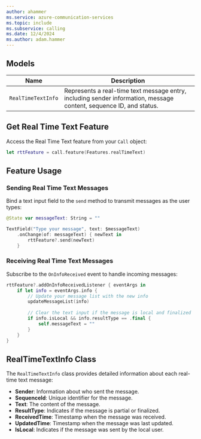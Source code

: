 ```yaml
---
author: ahammer
ms.service: azure-communication-services
ms.topic: include
ms.subservice: calling
ms.date: 12/4/2024
ms.author: adam.hammer
---
```


## Models

| Name               | Description                                      |
| ------------------ | ------------------------------------------------ |
| `RealTimeTextInfo` | Represents a real-time text message entry, including sender information, message content, sequence ID, and status. |

## Get Real Time Text Feature

Access the Real Time Text feature from your `Call` object:

```swift
let rttFeature = call.feature(Features.realTimeText)
```

## Feature Usage

### Sending Real Time Text Messages

Bind a text input field to the `send` method to transmit messages as the user types:

```swift
@State var messageText: String = ""

TextField("Type your message", text: $messageText)
    .onChange(of: messageText) { newText in
        rttFeature?.send(newText)
    }
```

### Receiving Real Time Text Messages

Subscribe to the `OnInfoReceived` event to handle incoming messages:

```swift
rttFeature?.addOnInfoReceivedListener { eventArgs in
    if let info = eventArgs.info {
        // Update your message list with the new info
        updateMessageList(info)
        
        // Clear the text input if the message is local and finalized
        if info.isLocal && info.resultType == .final {
            self.messageText = ""
        }
    }
}
```

## RealTimeTextInfo Class

The `RealTimeTextInfo` class provides detailed information about each real-time text message:

- **Sender**: Information about who sent the message.
- **SequenceId**: Unique identifier for the message.
- **Text**: The content of the message.
- **ResultType**: Indicates if the message is partial or finalized.
- **ReceivedTime**: Timestamp when the message was received.
- **UpdatedTime**: Timestamp when the message was last updated.
- **IsLocal**: Indicates if the message was sent by the local user.
